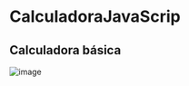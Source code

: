 # CalculadoraJavaScrip
## Calculadora básica 

![image](https://user-images.githubusercontent.com/100490007/213938513-e320cac1-ed46-44ee-918a-8d64c9c283bf.png)

